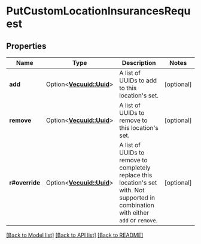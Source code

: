 # PutCustomLocationInsurancesRequest

## Properties

Name | Type | Description | Notes
------------ | ------------- | ------------- | -------------
**add** | Option<[**Vec<uuid::Uuid>**](uuid::Uuid.md)> | A list of UUIDs to add to this location's set. | [optional]
**remove** | Option<[**Vec<uuid::Uuid>**](uuid::Uuid.md)> | A list of UUIDs to remove to this location's set. | [optional]
**r#override** | Option<[**Vec<uuid::Uuid>**](uuid::Uuid.md)> | A list of UUIDs to remove to completely replace this location's set with. Not supported in combination with either `add` or `remove`. | [optional]

[[Back to Model list]](../README.md#documentation-for-models) [[Back to API list]](../README.md#documentation-for-api-endpoints) [[Back to README]](../README.md)



